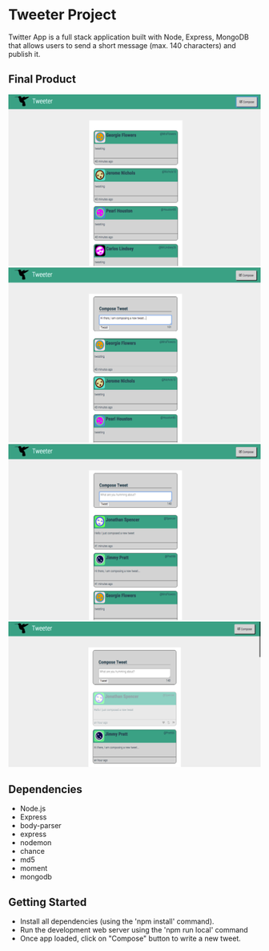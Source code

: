 
# Tweeter Project

Twitter App is a full stack application built with Node, Express, MongoDB that allows users to send a short message (max. 140 characters) and publish it.

## Final Product 
!["Screenshot of Home Page. Compose section hidden"](https://github.com/79manuel/tweetr/blob/master/docs/Home%20page%20no%20compose.png?raw=true)
!["Screenshot of Home Page. Compose new tweet"](https://github.com/79manuel/tweetr/blob/master/docs/home%20page%20compose%20new%20tweet.png?raw=true)
!["Screenshot of Home Page. New tweet posted"](https://github.com/79manuel/tweetr/blob/master/docs/Home%20page%20post%20new%20tweet.png?raw=true)
!["Screenshot of Home Page. Hover"](https://github.com/79manuel/tweetr/blob/master/docs/Home%20page%20hover.png?raw=true)

## Dependencies

- Node.js
- Express
- body-parser
- express
- nodemon
- chance
- md5
- moment
- mongodb

## Getting Started

- Install all dependencies (using the 'npm install' command).
- Run the development web server using the 'npm run local' command
- Once app loaded, click on "Compose" button to write a new tweet. 
